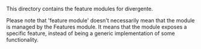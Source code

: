 This directory contains the feature modules for divergente.

Please note that 'feature module' doesn't necessarily mean that the module is
managed by the Features module. It means that the module exposes a specific 
feature, instead of being a generic implementation of some functionality. 